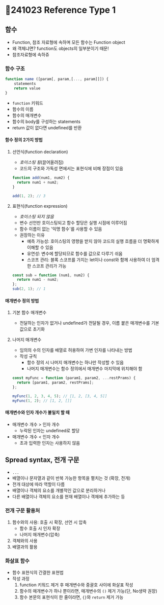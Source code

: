 ﻿# 📌241023 Reference Type 1

## 함수

- Function, 참조 자료형에 속하며 모든 함수는 Function object
- 왜 객체냐면? function도 objects의 일부분이기 때문!
- 참조자료형에 속하쥬

### 함수 구조

```javascript
function name ([param[, param,[..., param]]]) {
    statements
    return value
}
```

- `function` 키워드
- 함수의 이름
- 함수의 매개변수
- 함수의 body를 구성하는 statements
- return 값이 없다면 undefined를 반환

#### 함수 정의 2가지 방법

1. 선언식(function declaration)

   - _호이스팅 됨_(끌어올려짐)
   - 코드의 구조와 가독성 면에서는 표현식에 비해 장점이 있음

   ```javascript
   function add(num1, num2) {
     return num1 + num2;
   }

   add(1, 2); // 3
   ```

2. 표현식(function expression)

   - _호이스팅 되지 않음_
   - 변수 선언만 호이스팅되고 함수 할당은 실행 시점에 이루어짐
   - 함수 이름이 없는 '익명 함수'를 사용할 수 있음
   - 권장하는 이유
     - 예측 가능성: 호이스팅의 영향을 받지 않아 코드의 실행 흐름을 더 명확하게 이해할 수 있음
     - 유연성: 변수에 할당되므로 함수를 값으로 다루기 쉬움
     - 스코프 관리: 블록 스코프를 가지는 let이나 const와 함께 사용하여 더 엄격한 스코프 관리가 가능

   ```javascript
   const sub = function (num1, num2) {
     return num1 - num2;
   };
   sub(2, 1); // 1
   ```

#### 매개변수 정의 방법

1. 기본 함수 매개변수
   - 전달하는 인자가 없거나 undefined가 전달될 경우, 이름 붙은 매개변수를 기본값으로 초기화
2. 나머지 매개변수

   - 임의의 수의 인자를 배열로 허용하여 가변 인자를 나타내는 방법
   - 작성 규칙
     - 함수 정의 시 나머지 매개변수는 하나만 작성할 수 있음
     - 나머지 매개변수는 함수 정의에서 매개변수 마지막에 위치해야 함

   ```javascript
   const myFunc = function (param1, param2, ...restPrams) {
     return [param1, param2, restPrams];
   };

   myFunc(1, 2, 3, 4, 5); // [1, 2, [3, 4, 5]]
   myFunc(1, 2); // [1, 2, []]
   ```

#### 매개변수와 인자 개수가 불일치 할 때

- 매개변수 개수 > 인자 개수
  - 누락된 인자는 undefined로 할당
- 매개변수 개수 < 인자 개수
  - 초과 입력한 인자는 사용하지 않음

## Spread syntax, 전개 구문

- `...`
- 배열이나 문자열과 같이 반복 가능한 항목을 펼치는 것 (확장, 전개)
- 전개 대상에 따라 역할이 다름
- 배열이나 객체의 요소를 개별적인 값으로 분리하거나
- 다른 배열이나 객체의 요소를 현재 배열이나 객체에 추가하는 등

### 전개 구문 활용처

1. 함수와의 사용: 호출 시 확장, 선언 시 압축
   - 함수 호출 시 인자 확장
   - 나머지 매개변수(압축)
2. 객체와의 사용
3. 배열과의 활용

### 화살표 함수

- 함수 표현식의 간결한 표현법
- 작성 과정
  1. function 키워드 제거 후 매개변수와 중괄호 사이에 화살표 작성
  2. 함수의 매개변수가 하나 뿐이라면, 매개변수의 `()` 제거 가능(단, No생략 권장)
  3. 함수 본문의 표현식이 한 줄이라면, `{}`와 `return` 제거 가능
